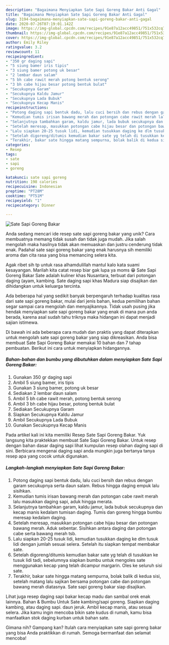 ```yaml
---
description: "Bagaimana Menyiapkan Sate Sapi Goreng Bakar Anti Gagal"
title: "Bagaimana Menyiapkan Sate Sapi Goreng Bakar Anti Gagal"
slug: 3194-bagaimana-menyiapkan-sate-sapi-goreng-bakar-anti-gagal
date: 2020-07-26T07:19:01.142Z
image: https://img-global.cpcdn.com/recipes/91e87a12acc49851/751x532cq70/sate-sapi-goreng-bakar-foto-resep-utama.jpg
thumbnail: https://img-global.cpcdn.com/recipes/91e87a12acc49851/751x532cq70/sate-sapi-goreng-bakar-foto-resep-utama.jpg
cover: https://img-global.cpcdn.com/recipes/91e87a12acc49851/751x532cq70/sate-sapi-goreng-bakar-foto-resep-utama.jpg
author: Emily Riley
ratingvalue: 3.2
reviewcount: 11
recipeingredient:
- "350 gr daging sapi"
- "5 siung bamer iris tipis"
- "3 siung bamer potong uk besar"
- "2 lembar daun salam"
- "5 bh cabe rawit merah potong bentuk serong"
- "3 bh cabe hijau besar potong bentuk bulat"
- "Secukupnya Garam"
- "Secukupnya Kaldu Jamur"
- "Secukupnya Lada Bubuk"
- "Secukupnya Kecap Manis"
recipeinstructions:
- "Potong daging sapi bentuk dadu, lalu cuci bersih dan rebus dengan garam secukupnya serta daun salam. Rebus hingga daging empuk lalu sisihkan."
- "Kemudian tumis irisan bawang merah dan potongan cabe rawit merah lalu masukkan daging sapi, aduk hingga merata."
- "Selanjutnya tambahkan garam, kaldu jamur, lada bubuk secukupnya dan kecap manis kedalam tumisan daging. Tumis dan goreng hingga bumbu meresap kedalam daging."
- "Setelah meresap, masukkan potongan cabe hijau besar dan potongan bawang merah. Aduk sebentar. Sisihkan antara daging dan potongan cabe serta bawang merah tsb."
- "Lalu siapkan 20-25 tusuk lidi, kemudian tusukkan daging ke dlm tusuk lidi dengan jumlah sesuai selera. Setelah itu siapkan tempat membakar sate."
- "Setelah digoreng/ditumis kemudian bakar sate yg telah di tusukkan ke tusuk lidi tadi, sebelumnya siapkan bumbu untuk mengoles sate menggunakan kecap yang telah dicampur margarin. Oles ke seluruh sisi sate."
- "Terakhir, bakar sate hingga matang sempurna, bolak balik di kedua sisi, setelah matang lalu sajikan bersama potongan cabe dan potongan bawang merah diatasnya. Sate sapi goreng bakar siap disajikan."
categories:
- Resep
tags:
- sate
- sapi
- goreng

katakunci: sate sapi goreng 
nutrition: 198 calories
recipecuisine: Indonesian
preptime: "PT28M"
cooktime: "PT51M"
recipeyield: "1"
recipecategory: Dinner

---
```



![Sate Sapi Goreng Bakar](https://img-global.cpcdn.com/recipes/91e87a12acc49851/751x532cq70/sate-sapi-goreng-bakar-foto-resep-utama.jpg)

Anda sedang mencari ide resep sate sapi goreng bakar yang unik? Cara membuatnya memang tidak susah dan tidak juga mudah. Jika salah mengolah maka hasilnya tidak akan memuaskan dan justru cenderung tidak enak. Padahal sate sapi goreng bakar yang enak harusnya sih memiliki aroma dan cita rasa yang bisa memancing selera kita.

Agak ribet sih tp untuk rasa alhamdulillah mantul kalo kata suami kesayangan. Marilah kita catat resep biar gak lupa ya moms 😁 Sate Sapi Goreng Bakar Sate adalah kuliner khas Nusantara, terbuat dari potongan daging (ayam, kambing. Sate daging sapi khas Madura siap disajikan dan dihidangkan untuk keluarga tercinta.

Ada beberapa hal yang sedikit banyak berpengaruh terhadap kualitas rasa dari sate sapi goreng bakar, mulai dari jenis bahan, kedua pemilihan bahan segar sampai cara mengolah dan menyajikannya. Tidak usah pusing jika hendak menyiapkan sate sapi goreng bakar yang enak di mana pun anda berada, karena asal sudah tahu triknya maka hidangan ini dapat menjadi sajian istimewa.


Di bawah ini ada beberapa cara mudah dan praktis yang dapat diterapkan untuk mengolah sate sapi goreng bakar yang siap dikreasikan. Anda bisa membuat Sate Sapi Goreng Bakar memakai 10 bahan dan 7 tahap pembuatan. Berikut ini cara untuk menyiapkan hidangannya.

<!--inarticleads1-->

##### Bahan-bahan dan bumbu yang dibutuhkan dalam menyiapkan Sate Sapi Goreng Bakar:

1. Gunakan 350 gr daging sapi
1. Ambil 5 siung bamer, iris tipis
1. Gunakan 3 siung bamer, potong uk besar
1. Sediakan 2 lembar daun salam
1. Ambil 5 bh cabe rawit merah, potong bentuk serong
1. Ambil 3 bh cabe hijau besar, potong bentuk bulat
1. Sediakan Secukupnya Garam
1. Siapkan Secukupnya Kaldu Jamur
1. Ambil Secukupnya Lada Bubuk
1. Gunakan Secukupnya Kecap Manis


Pada artikel kali ini kita memiliki Resep Sate Sapi Goreng Bakar. Yuk langsung kita praktekkan membuat Sate Sapi Goreng Bakar. Untuk resep dengan bahan dasar daging sapi lihat kumpulan resep olahan daging sapi di sini. Berbicara mengenai daging sapi anda mungkin juga bertanya tanya resep apa yang cocok untuk digunakan. 

<!--inarticleads2-->

##### Langkah-langkah menyiapkan Sate Sapi Goreng Bakar:

1. Potong daging sapi bentuk dadu, lalu cuci bersih dan rebus dengan garam secukupnya serta daun salam. Rebus hingga daging empuk lalu sisihkan.
1. Kemudian tumis irisan bawang merah dan potongan cabe rawit merah lalu masukkan daging sapi, aduk hingga merata.
1. Selanjutnya tambahkan garam, kaldu jamur, lada bubuk secukupnya dan kecap manis kedalam tumisan daging. Tumis dan goreng hingga bumbu meresap kedalam daging.
1. Setelah meresap, masukkan potongan cabe hijau besar dan potongan bawang merah. Aduk sebentar. Sisihkan antara daging dan potongan cabe serta bawang merah tsb.
1. Lalu siapkan 20-25 tusuk lidi, kemudian tusukkan daging ke dlm tusuk lidi dengan jumlah sesuai selera. Setelah itu siapkan tempat membakar sate.
1. Setelah digoreng/ditumis kemudian bakar sate yg telah di tusukkan ke tusuk lidi tadi, sebelumnya siapkan bumbu untuk mengoles sate menggunakan kecap yang telah dicampur margarin. Oles ke seluruh sisi sate.
1. Terakhir, bakar sate hingga matang sempurna, bolak balik di kedua sisi, setelah matang lalu sajikan bersama potongan cabe dan potongan bawang merah diatasnya. Sate sapi goreng bakar siap disajikan.


Lihat juga resep daging sapi bakar kecap madu dan sambal orek enak lainnya. Bahan &amp; Bumbu Untuk Sate kambing/sapi goreng. Siapkan daging kambing, atau daging sapi. daun jeruk. Ambil kecap manis, atau sesuai selera. Jika kamu ingin mencoba bikin sate kudus di rumah, kamu bisa manfaatkan stok daging kurban untuk bahan sate. 

Gimana nih? Gampang kan? Itulah cara menyiapkan sate sapi goreng bakar yang bisa Anda praktikkan di rumah. Semoga bermanfaat dan selamat mencoba!
